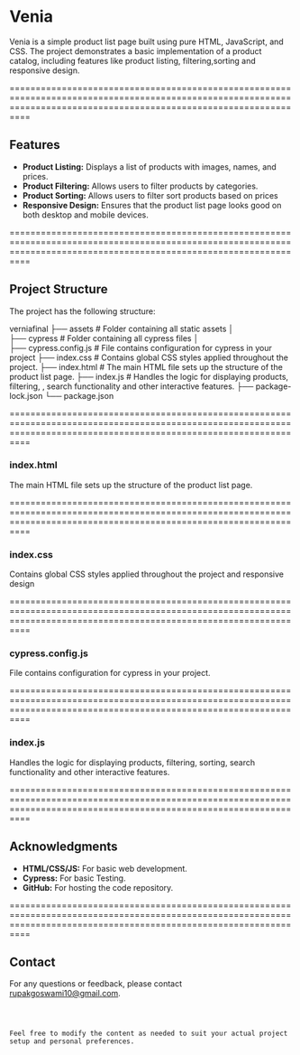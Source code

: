 # Venia

Venia is a simple product list page built using pure HTML, JavaScript, and CSS. The project demonstrates a basic implementation of a product catalog, including features like product listing, filtering,sorting  and responsive design.

======================================================================================================================================================================
## Features

- **Product Listing:** Displays a list of products with images, names, and prices.
- **Product Filtering:** Allows users to filter products by categories.
- **Product Sorting:** Allows users to filter sort products based on prices 
- **Responsive Design:** Ensures that the product list page looks good on both desktop and mobile devices.

======================================================================================================================================================================
## Project Structure

The project has the following structure:

verniafinal
├── assets # Folder containing all static assets
│  
├── cypress # Folder containing all cypress files
│   
├── cypress.config.js # File contains configuration for cypress in your project
├── index.css # Contains global CSS styles applied throughout the project.
├── index.html # The main HTML file sets up the structure of the product list page.
├── index.js # Handles the logic for displaying products, filtering, , search functionality and other interactive features.
├── package-lock.json
└── package.json

======================================================================================================================================================================
### index.html

The main HTML file sets up the structure of the product list page. 

======================================================================================================================================================================

### index.css

Contains global CSS styles applied throughout the project and responsive design

======================================================================================================================================================================

### cypress.config.js

File contains configuration for cypress in your project.

======================================================================================================================================================================


### index.js

Handles the logic for displaying products, filtering, sorting, search functionality and other interactive features.

======================================================================================================================================================================

## Acknowledgments

- **HTML/CSS/JS:** For basic web development.
- **Cypress:** For basic Testing.
- **GitHub:** For hosting the code repository.

======================================================================================================================================================================
## Contact

For any questions or feedback, please contact [rupakgoswami10@gmail.com](mailto:rupakgoswami10@gmail.com).

```



Feel free to modify the content as needed to suit your actual project setup and personal preferences.

